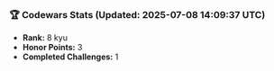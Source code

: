 ### 🏆 Codewars Stats (Updated: 2025-07-08 14:09:37 UTC)

- **Rank:** 8 kyu
- **Honor Points:** 3
- **Completed Challenges:** 1

